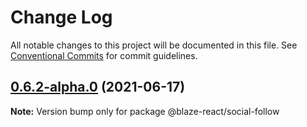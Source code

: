 # Change Log

All notable changes to this project will be documented in this file.
See [Conventional Commits](https://conventionalcommits.org) for commit guidelines.

## [0.6.2-alpha.0](https://github.com/thebyte9/blaze-components-react/compare/v0.6.1...v0.6.2-alpha.0) (2021-06-17)

**Note:** Version bump only for package @blaze-react/social-follow

